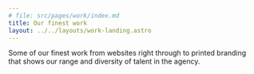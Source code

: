 ```yaml
---
# file: src/pages/work/index.md
title: Our finest work
layout: ../../layouts/work-landing.astro
---
```


Some of our finest work from websites right through to printed
branding that shows our range and diversity of talent in the agency.

